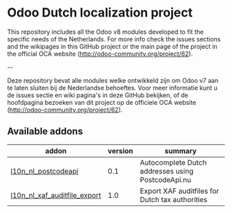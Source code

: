 Odoo Dutch localization project
===============================

This repository includes all the Odoo v8 modules developed to fit the specific needs of the Netherlands.
For more info check the issues sections and the wikipages in this GitHub project or the main page of the project in the official OCA website (http://odoo-community.org/project/62).

--

Deze repository bevat alle modules welke ontwikkeld zijn om Odoo v7 aan te laten sluiten bij de Nederlandse behoeftes. Voor meer informatie kunt u de issues sectie en wiki pagina's in deze GitHub bekijken, of de hoofdpagina bezoeken van dit project op de officiele OCA website (http://odoo-community.org/project/62). 

[//]: # (addons)
Available addons
----------------
addon | version | summary
--- | --- | ---
[l10n_nl_postcodeapi](l10n_nl_postcodeapi/) | 0.1 | Autocomplete Dutch addresses using PostcodeApi.nu
[l10n_nl_xaf_auditfile_export](l10n_nl_xaf_auditfile_export/) | 1.0 | Export XAF auditfiles for Dutch tax authorities

[//]: # (end addons)
